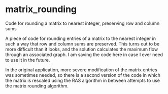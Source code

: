 # matrix_rounding
Code for rounding a matrix to nearest integer, preserving row and column sums

A piece of code for rounding entries of a matrix to the nearest integer in such a way that row and column sums are preserved. This turns out to be more difficult than it looks, and the solution calculates the maximum flow through an associated graph. I am saving the code here in case I ever need to use it in the future.

In the original application, more severe modification of the matrix entries was sometimes needed, so there is a second version of the code in which the matrix is rescaled using the RAS algorithm in between attempts to use the matrix rounding algorithm.
